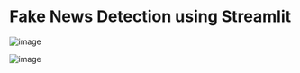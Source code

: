 # Fake News Detection using Streamlit

![image](https://github.com/Elanchezhian2712/Fake-News-Detections/assets/122656808/07fd3a84-c327-4732-bdd8-0c32048b506a)

![image](https://github.com/Elanchezhian2712/Fake-News-Detections/assets/122656808/cc371d83-cb29-4711-a812-aeda604df4f0)

